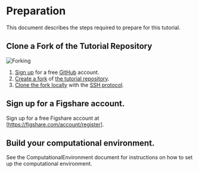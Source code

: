 # Preparation

This document describes the steps required to prepare for this tutorial.

## Clone a Fork of the Tutorial Repository

![Forking](https://help.github.com/assets/help/fork-a-repo-e50d51c694939c58b2f83c58fc679c4e.gif)

1. [Sign up](https://github.com/join) for a free [GitHub](https://github.com) account.
2. [Create a fork](https://help.github.com/articles/fork-a-repo) of [the tutorial repository](https://github.com/reproducible-research/scipy-tutorial-2014).
3. [Clone the fork locally](http://git-scm.com/book/en/Git-Basics-Getting-a-Git-Repository) with the [SSH protocol](http://git-scm.com/book/en/Git-on-the-Server-The-Protocols#The-SSH-Protocol).

## Sign up for a Figshare account.

Sign up for a free Figshare account at [https://figshare.com/account/register].

## Build your computational environment.

See the ComputationalEnvironment document for instructions on how to set up the computational environment.
